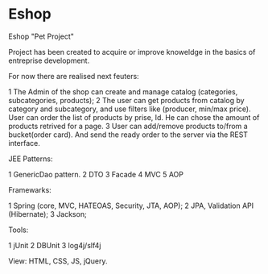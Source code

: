 # Eshop

Eshop "Pet Project"

Project has been created to acquire or improve knoweldge in the basics of entreprise development.

For now there are realised next feuters:

1 The Admin of the shop can create and manage catalog (categories, subcategories, products);
2 The user can get products from catalog by category and subcategory, and use filters like (producer, min/max price). 
User can order the list of products by prise, Id. He can chose the amount of products retrived for a page.
3 User can add/remove products to/from a bucket(order card). And send the ready order to the server via the REST interface.

JEE Patterns:

1 GenericDao pattern.
2 DTO
3 Facade
4 MVC
5 AOP

Framewarks:

1 Spring (core, MVC, HATEOAS, Security, JTA, AOP);
2 JPA, Validation API (Hibernate);
3 Jackson;

Tools:

1 jUnit
2 DBUnit
3 log4j/slf4j

View: HTML, CSS, JS, jQuery.
